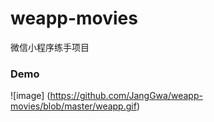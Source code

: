 # weapp-movies
微信小程序练手项目
### Demo
![image] (https://github.com/JangGwa/weapp-movies/blob/master/weapp.gif)
